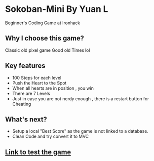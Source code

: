# Sokoban-Mini By Yuan L

Beginner's Coding Game at Ironhack

## Why I choose this game?
Classic old pixel game 
Good old Times lol

## Key features

- 100 Steps for each level
- Push the Heart to the Spot
- When all hearts are in position , you win 
- There are 7 Levels 
- Just in case you are not nerdy enough , there is a restart button for Cheating 
## What's next?

- Setup a local "Best Score" as the game is not linked to a database.
- Clean Code and try convert it to MVC 

## [Link to test the game](https://yuanliuddd.github.io/Sokoban-Mini/)
